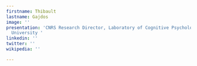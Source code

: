 ```yaml
---
firstname: Thibault
lastname: Gajdos
image: ''
presentation: 'CNRS Research Director, Laboratory of Cognitive Psychology, Aix-Marseille
  University '
linkedin: ''
twitter: ''
wikipedia: ''

---
```

